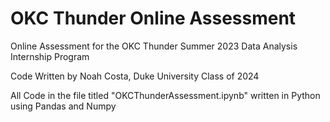 # OKC Thunder Online Assessment
Online Assessment for the OKC Thunder Summer 2023 Data Analysis Internship Program          

Code Written by Noah Costa, Duke University Class of 2024                           

All Code in the file titled "OKCThunderAssessment.ipynb" written in Python using Pandas and Numpy
